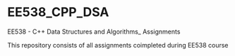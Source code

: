 # EE538_CPP_DSA
EE538 - C++ Data Structures and Algorithms_ Assignments

This repository consists of all assignments coimpleted during EE538 course 
